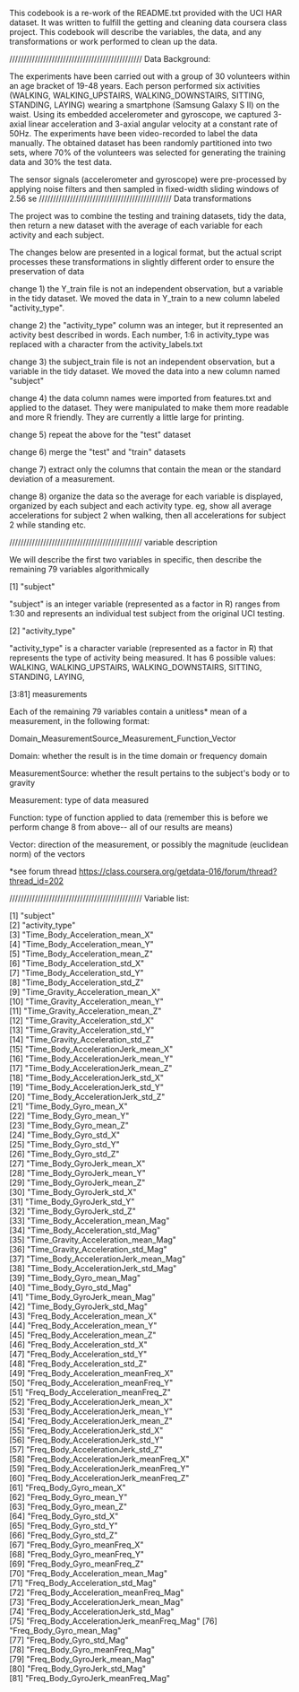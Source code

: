 This codebook is a re-work of the README.txt provided with the UCI HAR dataset. It was written to fulfill the getting and cleaning data coursera class project. This codebook will describe the variables, the data, and any transformations or work performed to clean up the data.

///////////////////////////////////////////////
Data Background:

The experiments have been carried out with a group of 30 volunteers within an age bracket of 19-48 years. Each person performed six activities (WALKING, WALKING_UPSTAIRS, WALKING_DOWNSTAIRS, SITTING, STANDING, LAYING) wearing a smartphone (Samsung Galaxy S II) on the waist. Using its embedded accelerometer and gyroscope, we captured 3-axial linear acceleration and 3-axial angular velocity at a constant rate of 50Hz. The experiments have been video-recorded to label the data manually. The obtained dataset has been randomly partitioned into two sets, where 70% of the volunteers was selected for generating the training data and 30% the test data. 

The sensor signals (accelerometer and gyroscope) were pre-processed by applying noise filters and then sampled in fixed-width sliding windows of 2.56 se
///////////////////////////////////////////////
Data transformations

The project was to combine the testing and training datasets, tidy the data, then return a new dataset with the average of each variable for each activity and each subject. 

The changes below are presented in a logical format, but the actual script processes these transformations in slightly different order to ensure the preservation of data

change 1) the Y_train file is not an independent observation, but a variable in the tidy dataset. We moved the data in Y_train to a new column labeled "activity_type".

change 2) the "activity_type" column was an integer, but it represented an activity best described in words. Each number, 1:6 in activity_type was replaced with a character from the activity_labels.txt

change 3) the subject_train file is not an independent observation, but a variable in the tidy dataset. We moved the data into a new column named "subject"

change 4) the  data column names were imported from features.txt and applied to the dataset. They were manipulated to make them more readable and more R friendly. They are currently a little large for printing.

change 5) repeat the above for the "test" dataset

change 6) merge the "test" and "train" datasets

change 7) extract only the columns that contain the mean or the standard deviation of a measurement.

change 8) organize the data so the average for each variable is displayed, organized by each subject and each activity type. eg, show all average accelerations for subject 2 when walking, then all accelerations for subject 2 while standing etc. 

///////////////////////////////////////////////
variable description

We will describe the first two variables in specific, then describe the remaining 79 variables algorithmically

 [1] "subject"      

"subject" is an integer variable (represented as a factor in R) ranges from 1:30 and represents an individual test subject from the original UCI testing. 
 
 [2] "activity_type"   

"activity_type" is a character variable (represented as a factor in R) that represents the type of activity being measured. It has 6 possible values: WALKING, WALKING_UPSTAIRS, WALKING_DOWNSTAIRS, SITTING, STANDING, LAYING,

 [3:81] measurements

Each of the remaining 79 variables contain a unitless* mean of a measurement, in the following format:

Domain_MeasurementSource_Measurement_Function_Vector

Domain: whether the result is in the time domain or frequency domain

MeasurementSource: whether the result pertains to the subject's body or to gravity

Measurement: type of data measured

Function: type of function applied to data (remember this is before we perform change 8 from above-- all of our results are means)

Vector: direction of the measurement, or possibly the magnitude (euclidean norm) of the vectors


*see forum thread https://class.coursera.org/getdata-016/forum/thread?thread_id=202

///////////////////////////////////////////////
Variable list:

  [1] "subject"                                
 [2] "activity_type"                          
 [3] "Time_Body_Acceleration_mean_X"          
 [4] "Time_Body_Acceleration_mean_Y"          
 [5] "Time_Body_Acceleration_mean_Z"          
 [6] "Time_Body_Acceleration_std_X"           
 [7] "Time_Body_Acceleration_std_Y"           
 [8] "Time_Body_Acceleration_std_Z"           
 [9] "Time_Gravity_Acceleration_mean_X"       
[10] "Time_Gravity_Acceleration_mean_Y"       
[11] "Time_Gravity_Acceleration_mean_Z"       
[12] "Time_Gravity_Acceleration_std_X"        
[13] "Time_Gravity_Acceleration_std_Y"        
[14] "Time_Gravity_Acceleration_std_Z"        
[15] "Time_Body_AccelerationJerk_mean_X"      
[16] "Time_Body_AccelerationJerk_mean_Y"      
[17] "Time_Body_AccelerationJerk_mean_Z"      
[18] "Time_Body_AccelerationJerk_std_X"       
[19] "Time_Body_AccelerationJerk_std_Y"       
[20] "Time_Body_AccelerationJerk_std_Z"       
[21] "Time_Body_Gyro_mean_X"                  
[22] "Time_Body_Gyro_mean_Y"                  
[23] "Time_Body_Gyro_mean_Z"                  
[24] "Time_Body_Gyro_std_X"                   
[25] "Time_Body_Gyro_std_Y"                   
[26] "Time_Body_Gyro_std_Z"                   
[27] "Time_Body_GyroJerk_mean_X"              
[28] "Time_Body_GyroJerk_mean_Y"              
[29] "Time_Body_GyroJerk_mean_Z"              
[30] "Time_Body_GyroJerk_std_X"               
[31] "Time_Body_GyroJerk_std_Y"               
[32] "Time_Body_GyroJerk_std_Z"               
[33] "Time_Body_Acceleration_mean_Mag"        
[34] "Time_Body_Acceleration_std_Mag"         
[35] "Time_Gravity_Acceleration_mean_Mag"     
[36] "Time_Gravity_Acceleration_std_Mag"      
[37] "Time_Body_AccelerationJerk_mean_Mag"    
[38] "Time_Body_AccelerationJerk_std_Mag"     
[39] "Time_Body_Gyro_mean_Mag"                
[40] "Time_Body_Gyro_std_Mag"                 
[41] "Time_Body_GyroJerk_mean_Mag"            
[42] "Time_Body_GyroJerk_std_Mag"             
[43] "Freq_Body_Acceleration_mean_X"          
[44] "Freq_Body_Acceleration_mean_Y"          
[45] "Freq_Body_Acceleration_mean_Z"          
[46] "Freq_Body_Acceleration_std_X"           
[47] "Freq_Body_Acceleration_std_Y"           
[48] "Freq_Body_Acceleration_std_Z"           
[49] "Freq_Body_Acceleration_meanFreq_X"      
[50] "Freq_Body_Acceleration_meanFreq_Y"      
[51] "Freq_Body_Acceleration_meanFreq_Z"      
[52] "Freq_Body_AccelerationJerk_mean_X"      
[53] "Freq_Body_AccelerationJerk_mean_Y"      
[54] "Freq_Body_AccelerationJerk_mean_Z"      
[55] "Freq_Body_AccelerationJerk_std_X"       
[56] "Freq_Body_AccelerationJerk_std_Y"       
[57] "Freq_Body_AccelerationJerk_std_Z"       
[58] "Freq_Body_AccelerationJerk_meanFreq_X"  
[59] "Freq_Body_AccelerationJerk_meanFreq_Y"  
[60] "Freq_Body_AccelerationJerk_meanFreq_Z"  
[61] "Freq_Body_Gyro_mean_X"                  
[62] "Freq_Body_Gyro_mean_Y"                  
[63] "Freq_Body_Gyro_mean_Z"                  
[64] "Freq_Body_Gyro_std_X"                   
[65] "Freq_Body_Gyro_std_Y"                   
[66] "Freq_Body_Gyro_std_Z"                   
[67] "Freq_Body_Gyro_meanFreq_X"              
[68] "Freq_Body_Gyro_meanFreq_Y"              
[69] "Freq_Body_Gyro_meanFreq_Z"              
[70] "Freq_Body_Acceleration_mean_Mag"        
[71] "Freq_Body_Acceleration_std_Mag"         
[72] "Freq_Body_Acceleration_meanFreq_Mag"    
[73] "Freq_Body_AccelerationJerk_mean_Mag"    
[74] "Freq_Body_AccelerationJerk_std_Mag"     
[75] "Freq_Body_AccelerationJerk_meanFreq_Mag"
[76] "Freq_Body_Gyro_mean_Mag"                
[77] "Freq_Body_Gyro_std_Mag"                 
[78] "Freq_Body_Gyro_meanFreq_Mag"            
[79] "Freq_Body_GyroJerk_mean_Mag"            
[80] "Freq_Body_GyroJerk_std_Mag"             
[81] "Freq_Body_GyroJerk_meanFreq_Mag"  